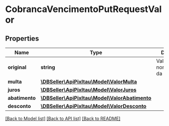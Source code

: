 # CobrancaVencimentoPutRequestValor

## Properties
Name | Type | Description | Notes
------------ | ------------- | ------------- | -------------
**original** | **string** | Valor nominal/original da cobrança. | 
**multa** | [**\DBSeller\ApiPixItau\Model\ValorMulta**](ValorMulta.md) |  | [optional] 
**juros** | [**\DBSeller\ApiPixItau\Model\ValorJuros**](ValorJuros.md) |  | [optional] 
**abatimento** | [**\DBSeller\ApiPixItau\Model\ValorAbatimento**](ValorAbatimento.md) |  | [optional] 
**desconto** | [**\DBSeller\ApiPixItau\Model\ValorDesconto**](ValorDesconto.md) |  | [optional] 

[[Back to Model list]](../../README.md#documentation-for-models) [[Back to API list]](../../README.md#documentation-for-api-endpoints) [[Back to README]](../../README.md)

